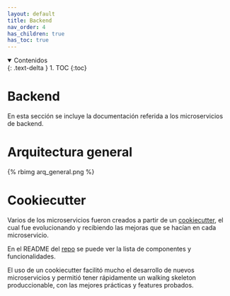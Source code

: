 ```yaml
---
layout: default
title: Backend
nav_order: 4
has_children: true
has_toc: true
---
```


<details open markdown="block">
  <summary>
	Contenidos
  </summary>
  {: .text-delta }
1. TOC
{:toc}
</details>

# Backend

En esta sección se incluye la documentación referida a los microservicios de backend.

# Arquitectura general
{% rbimg arq_general.png %}

# Cookiecutter
Varios de los microservicios fueron creados a partir de un [cookiecutter](cookiecutter.readthedocs.io/), el cual fue evolucionando y recibiendo las mejoras que se hacían en cada microservicio.

En el README del [repo](https://github.com/7552-2020C2-grupo5/flask_cookiecutter) se puede ver la lista de componentes y funcionalidades.

El uso de un cookiecutter facilitó mucho el desarrollo de nuevos microservicios y permitió tener rápidamente un walking skeleton produccionable, con las mejores prácticas y features probados.
